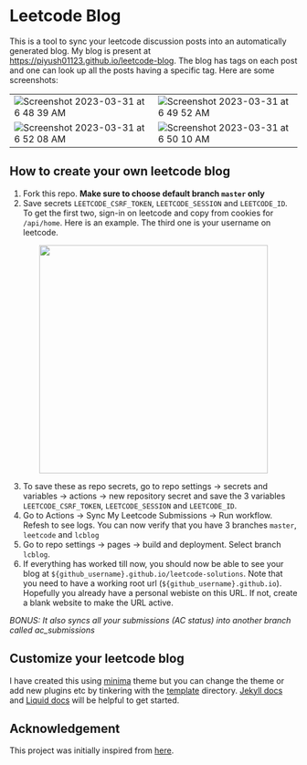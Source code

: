 # Leetcode Blog
This is a tool to sync your leetcode discussion posts into an automatically generated blog. My blog is present at https://piyush01123.github.io/leetcode-blog. The blog has tags on each post and one can look up all the posts having a specific tag. Here are some screenshots:

| | |
|-|-|
![Screenshot 2023-03-31 at 6 48 39 AM](https://user-images.githubusercontent.com/19518507/228999343-923f9878-d22c-41eb-820e-8919b81df09a.png) | ![Screenshot 2023-03-31 at 6 49 52 AM](https://user-images.githubusercontent.com/19518507/228999335-d374b474-c1b3-4c80-9e3b-94aa4057dd87.png)
![Screenshot 2023-03-31 at 6 52 08 AM](https://user-images.githubusercontent.com/19518507/228999318-8618de89-a601-43db-9452-15af1ef96ea3.png) | ![Screenshot 2023-03-31 at 6 50 10 AM](https://user-images.githubusercontent.com/19518507/228999328-0f152fea-b601-428e-a86f-06903c3672bd.png) | 

## How to create your own leetcode blog
1. Fork this repo. **Make sure to choose default branch `master` only**
2. Save secrets `LEETCODE_CSRF_TOKEN`, `LEETCODE_SESSION` and `LEETCODE_ID`. To get the first two, sign-in on leetcode and copy from cookies for `/api/home`. Here is an example. The third one is your username on leetcode.
<p align="center">
<img src="https://user-images.githubusercontent.com/19518507/219264006-bc0fe23f-ccf0-4c24-9519-1ce3754b8ed4.png" height="400">
</p>

3. To save these as repo secrets, go to repo settings -> secrets and variables -> actions -> new repository secret and save the 3 variables `LEETCODE_CSRF_TOKEN`, `LEETCODE_SESSION` and `LEETCODE_ID`.
4. Go to Actions -> Sync My Leetcode Submissions -> Run workflow. Refesh to see logs. You can now verify that you have 3 branches `master`, `leetcode` and `lcblog`
5. Go to repo settings -> pages -> build and deployment. Select branch `lcblog`.
6. If everything has worked till now, you should now be able to see your blog at `${github_username}.github.io/leetcode-solutions`. Note that you need to have a working root url (`${github_username}.github.io`). Hopefully you already have a personal webiste on this URL. If not, create a blank website to make the URL active.

*BONUS: It also syncs all your submissions (AC status) into another branch called ac_submissions*

## Customize your leetcode blog
I have created this using [minima](https://github.com/jekyll/minima) theme but you can change the theme or add new plugins etc by tinkering with the [template](/template/) directory. [Jekyll docs](https://jekyllrb.com/docs/) and [Liquid docs](https://shopify.github.io/liquid/) will be helpful to get started.

## Acknowledgement
This project was initially inspired from [here](https://github.com/joshcai/leetcode-sync).
